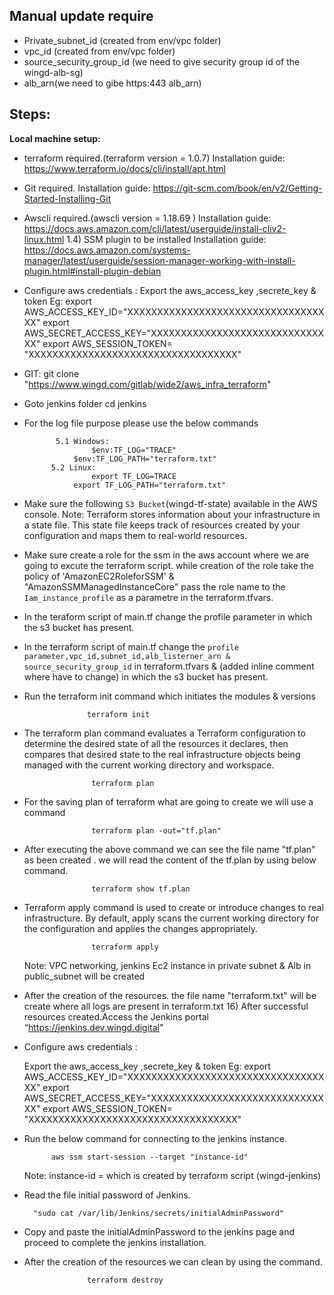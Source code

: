 ## Manual update require

- Private_subnet_id (created from env/vpc folder)
- vpc_id (created from env/vpc folder)
- source_security_group_id (we need to give security group id of the wingd-alb-sg)
- alb_arn(we need to gibe https:443 alb_arn)
## Steps:

**Local machine setup:**

- terraform required.(terraform version = 1.0.7)
          Installation guide:
          https://www.terraform.io/docs/cli/install/apt.html
- Git required.
	      Installation guide:
	      https://git-scm.com/book/en/v2/Getting-Started-Installing-Git
- Awscli required.(awscli version = 1.18.69 )
          Installation guide:
          https://docs.aws.amazon.com/cli/latest/userguide/install-cliv2-linux.html
        1.4) SSM plugin to be installed
           Installation guide:
           https://docs.aws.amazon.com/systems-manager/latest/userguide/session-manager-working-with-install-plugin.html#install-plugin-debian
		
- Configure aws credentials : 
      Export the aws_access_key ,secrete_key & token 
                      Eg: export AWS_ACCESS_KEY_ID="XXXXXXXXXXXXXXXXXXXXXXXXXXXXXXXXXXX"
                          export AWS_SECRET_ACCESS_KEY="XXXXXXXXXXXXXXXXXXXXXXXXXXXXXXX"
                          export AWS_SESSION_TOKEN= "XXXXXXXXXXXXXXXXXXXXXXXXXXXXXXXXXXX"

-  GIT:
          git clone "https://www.wingd.com/gitlab/wide2/aws_infra_terraform"  
-  Goto jenkins folder
         cd jenkins
- For the log file purpose please use the below commands

                      
             5.1 Windows:
		             $env:TF_LOG="TRACE"
			     $env:TF_LOG_PATH="terraform.txt" 
		    5.2 Linux:
		             export TF_LOG=TRACE
			     export TF_LOG_PATH="terraform.txt"
                
- Make sure the following `S3 Bucket`(wingd-tf-state) available in the AWS console.
        Note: Terraform stores information about your infrastructure in a state file. This state file keeps track of resources created by your configuration and maps them to real-world resources.
        

- Make sure create a role for the ssm in the aws account where we are going to excute the terraform script. while creation of the role take the policy of 'AmazonEC2RoleforSSM' & "AmazonSSMManagedInstanceCore" pass the role name to the `Iam_instance_profile` as a parametre in the terraform.tfvars.
- In the teraform script of main.tf change the profile parameter in which the s3 bucket has present.
- In the terraform script of main.tf change the `profile parameter,vpc_id,subnet_id,alb_listerner_arn & source_security_group_id` in terraform.tfvars & (added inline comment where have to change) in which the s3 bucket has present.
- Run the terraform init command which initiates the modules & versions 

                     
                    terraform init         
                    

- The terraform plan command evaluates a Terraform configuration to determine the desired state of all the resources it declares, then compares that desired state to the real infrastructure objects being managed with the current working directory and workspace.

                     terraform plan
- For the saving plan of terraform what are going to create we will use a command

                     terraform plan -out="tf.plan"
- After executing the above command we can see the file name "tf.plan" as been created . we will read the content of the tf.plan by using below command.

                     terraform show tf.plan 
- Terraform apply command is used to create or introduce changes to real infrastructure. By default, apply scans the current working directory for the configuration and applies the changes appropriately.

                     terraform apply

    Note: VPC networking, jenkins Ec2 instance in private subnet & Alb in public_subnet will be created
- After the creation of the resources. the file name "terraform.txt" will be create where all logs are present in terraform.txt
    16) After successful resources created.Access the Jenkins portal “https://jenkins.dev.wingd.digital"

- Configure aws credentials :

    Export the aws_access_key ,secrete_key & token 
                  Eg: export AWS_ACCESS_KEY_ID="XXXXXXXXXXXXXXXXXXXXXXXXXXXXXXXXXXX"
                      export AWS_SECRET_ACCESS_KEY="XXXXXXXXXXXXXXXXXXXXXXXXXXXXXXX"
                      export AWS_SESSION_TOKEN= "XXXXXXXXXXXXXXXXXXXXXXXXXXXXXXXXXXX"

- Run the below command for connecting to the jenkins instance.

            aws ssm start-session --target "instance-id"
         
	Note: instance-id = which is created by terraform script (wingd-jenkins)

- Read the file initial password of Jenkins.

        "sudo cat /var/lib/Jenkins/secrets/initialAdminPassword"
- Copy and paste the initialAdminPassword to the jenkins page and proceed to complete the jenkins installation.
- After the creation of the resources we can clean by using the command.

                    terraform destroy
